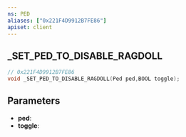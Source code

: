 ```yaml
---
ns: PED
aliases: ["0x221F4D9912B7FE86"]
apiset: client
---
```

## _SET_PED_TO_DISABLE_RAGDOLL

```c
// 0x221F4D9912B7FE86
void _SET_PED_TO_DISABLE_RAGDOLL(Ped ped,BOOL toggle);
```


## Parameters
* **ped**:
* **toggle**:



